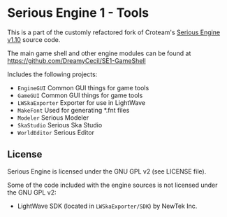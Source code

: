 # Serious Engine 1 - Tools

This is a part of the customly refactored fork of Croteam's [Serious Engine v1.10](https://github.com/Croteam-official/Serious-Engine) source code.

The main game shell and other engine modules can be found at https://github.com/DreamyCecil/SE1-GameShell

Includes the following projects:

* `EngineGUI` Common GUI things for game tools
* `GameGUI` Common GUI things for game tools
* `LWSkaExporter` Exporter for use in LightWave
* `MakeFont` Used for generating *.fnt files
* `Modeler` Serious Modeler
* `SkaStudio` Serious Ska Studio
* `WorldEditor` Serious Editor

License
-------

Serious Engine is licensed under the GNU GPL v2 (see LICENSE file).

Some of the code included with the engine sources is not licensed under the GNU GPL v2:

* LightWave SDK (located in `LWSkaExporter/SDK`) by NewTek Inc.
